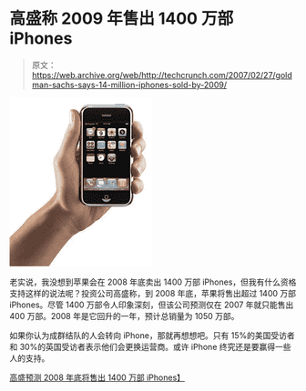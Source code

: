 # 高盛称 2009 年售出 1400 万部 iPhones

> 原文：<https://web.archive.org/web/http://techcrunch.com/2007/02/27/goldman-sachs-says-14-million-iphones-sold-by-2009/>

![](img/84d3d8a4b42febb68653d0eb9e43e017.png)

老实说，我没想到苹果会在 2008 年底卖出 1400 万部 iPhones，但我有什么资格支持这样的说法呢？投资公司高盛称，到 2008 年底，苹果将售出超过 1400 万部 iPhones。尽管 1400 万部令人印象深刻，但该公司预测仅在 2007 年就只能售出 400 万部。2008 年是它回升的一年，预计总销量为 1050 万部。

如果你认为成群结队的人会转向 iPhone，那就再想想吧。只有 15%的美国受访者和 30%的英国受访者表示他们会更换运营商。或许 iPhone 终究还是要赢得一些人的支持。

[高盛预测 2008 年底将售出 1400 万部 iPhones】](https://web.archive.org/web/20170707224907/http://ilounge.com/index.php/news/comments/goldman-sachs-sees-sales-of-14-million-iphones-by-end-of-2008/)